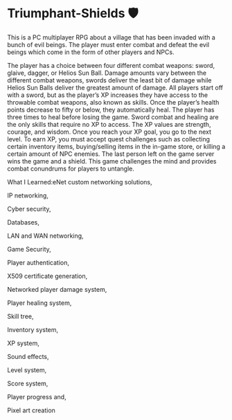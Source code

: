 # Triumphant-Shields 🛡️
This is a PC multiplayer RPG about a village that has been invaded with a bunch of evil beings. The player must enter combat and defeat the evil beings which come in the form of other players and NPCs.

The player has a choice between four different combat weapons: sword, glaive, dagger, or Helios Sun Ball. Damage amounts vary between the different combat weapons, swords deliver the least bit of damage while Helios Sun Balls deliver the greatest amount of damage. All players start off with a sword, but as the player’s XP increases they have access to the throwable combat weapons, also known as skills. Once the player’s health points decrease to fifty or below, they automatically heal. The player has three times to heal before losing the game. Sword combat and healing are the only skills that require no XP to access. The XP values are strength, courage, and wisdom. Once you reach your XP goal, you go to the next level. To earn XP, you must accept quest challenges such as collecting certain inventory items, buying/selling items in the in-game store, or killing a certain amount of NPC enemies. The last person left on the game server wins the game and a shield. This game challenges the mind and provides combat conundrums for players to untangle.

What I Learned:eNet custom networking solutions,

IP networking,

Cyber security,

Databases,

LAN and WAN networking,

Game Security,

Player authentication,

X509 certificate generation,

Networked player damage system,

Player healing system,

Skill tree,

Inventory system,

XP system,

Sound effects,

Level system,

Score system,

Player progress and,

Pixel art creation
